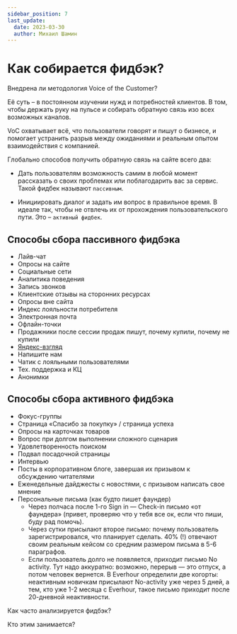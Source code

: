 ```yaml
---
sidebar_position: 7
last_update:
  date: 2023-03-30
  author: Михаил Шамин
---
```


# Как собирается фидбэк?

Внедрена ли методология Voice of the Customer?

Её суть – в постоянном изучении нужд и потребностей клиентов. В том, чтобы держать руку на пульсе и собирать обратную связь изо всех возможных каналов.

VoC охватывает всё, что пользователи говорят и пишут о бизнесе, и помогает устранить разрыв между ожиданиями и реальным опытом взаимодействия с компанией. 

Глобально способов получить обратную связь на сайте всего два:

- Дать пользователям возможность самим в любой момент рассказать о своих проблемах или поблагодарить вас за сервис. Такой фидбек называют `пассивным`.

- Инициировать диалог и задать им вопрос в правильное время. В идеале так, чтобы не отвлечь их от прохождения пользовательского пути. Это – `активный фидбек`.

## Способы сбора пассивного фидбэка
- Лайв-чат
- Опросы на сайте
- Социальные сети
- Аналитика поведения
- Запись звонков
- Клиентские отзывы на сторонних ресурсах
- Опросы вне сайта
- Индекс лояльности потребителя
- Электронная почта
- Офлайн-точки
- Продажники после сессии продаж пишут, почему купили, почему не купили
- [Яндекс-взгляд](https://surveys.yandex.ru/promo/new)
- Напишите нам
- Чатик с лояльными пользователями
- Тех. поддержка и КЦ
- Анонимки

## Способы сбора активного фидбэка
- Фокус-группы
- Страница «Спасибо за покупку» / страница успеха
- Опросы на карточках товаров
- Вопрос при долгом выполнении сложного сценария
- Удовлетворенность поиском
- Подвал посадочной страницы
- Интервью
- Посты в корпоративном блоге, завершая их призывом к обсуждению читателями
- Еженедельные дайджесты с новостями, с призывом написать свое мнение
- Персональные письма (как будто пишет фаундер)
  - Через полчаса после 1-го Sign in — Check-in письмо «от фаундера» (привет, проверяю что у тебя все ок, если что пиши, буду рад помочь).
  - Через сутки присылают второе письмо: почему пользователь зарегистрировался, что планирует сделать. 40% (!) отвечают своим реальным кейсом со средним размером письма в 5-6 параграфов.
  - Если пользователь долго не появляется, приходит письмо No activity. Тут надо аккуратно: возможно, перерыв — это отпуск, а потом человек вернется. В Everhour определили две когорты: неактивным новичкам присылают No-activity уже через 5 дней, а тем, кто уже 1-2 месяца с Everhour, такое письмо приходит после 20-дневной неактивности.

Как часто анализируется фидбэк?

Кто этим занимается?